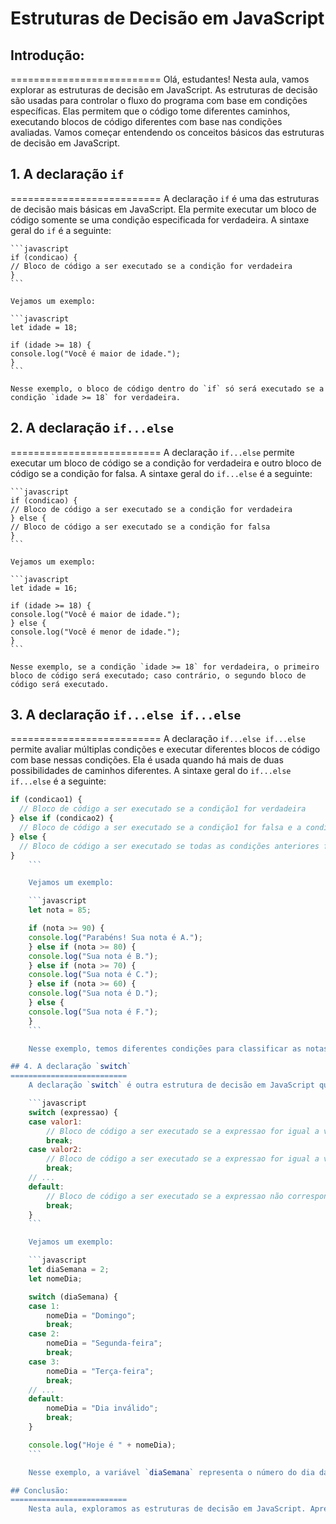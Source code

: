 # Estruturas de Decisão em JavaScript

## Introdução:
==========================
    Olá, estudantes! Nesta aula, vamos explorar as estruturas de decisão em JavaScript. As estruturas de decisão são usadas para controlar o fluxo do programa com base em condições específicas. Elas permitem que o código tome diferentes caminhos, executando blocos de código diferentes com base nas condições avaliadas. Vamos começar entendendo os conceitos básicos das estruturas de decisão em JavaScript.

## 1. A declaração `if`
==========================
    A declaração `if` é uma das estruturas de decisão mais básicas em JavaScript. Ela permite executar um bloco de código somente se uma condição especificada for verdadeira. A sintaxe geral do `if` é a seguinte:

    ```javascript
    if (condicao) {
    // Bloco de código a ser executado se a condição for verdadeira
    }
    ```

    Vejamos um exemplo:

    ```javascript
    let idade = 18;

    if (idade >= 18) {
    console.log("Você é maior de idade.");
    }
    ```

    Nesse exemplo, o bloco de código dentro do `if` só será executado se a condição `idade >= 18` for verdadeira.

## 2. A declaração `if...else`
==========================
    A declaração `if...else` permite executar um bloco de código se a condição for verdadeira e outro bloco de código se a condição for falsa. A sintaxe geral do `if...else` é a seguinte:

    ```javascript
    if (condicao) {
    // Bloco de código a ser executado se a condição for verdadeira
    } else {
    // Bloco de código a ser executado se a condição for falsa
    }
    ```

    Vejamos um exemplo:

    ```javascript
    let idade = 16;

    if (idade >= 18) {
    console.log("Você é maior de idade.");
    } else {
    console.log("Você é menor de idade.");
    }
    ```

    Nesse exemplo, se a condição `idade >= 18` for verdadeira, o primeiro bloco de código será executado; caso contrário, o segundo bloco de código será executado.

## 3. A declaração `if...else if...else`
==========================
    A declaração `if...else if...else` permite avaliar múltiplas condições e executar diferentes blocos de código com base nessas condições. Ela é usada quando há mais de duas possibilidades de caminhos diferentes. A sintaxe geral do `if...else if...else` é a seguinte:

```javascript
if (condicao1) {
  // Bloco de código a ser executado se a condição1 for verdadeira
} else if (condicao2) {
  // Bloco de código a ser executado se a condição1 for falsa e a condição2 for verdadeira
} else {
  // Bloco de código a ser executado se todas as condições anteriores forem falsas
}
    ```

    Vejamos um exemplo:

    ```javascript
    let nota = 85;

    if (nota >= 90) {
    console.log("Parabéns! Sua nota é A.");
    } else if (nota >= 80) {
    console.log("Sua nota é B.");
    } else if (nota >= 70) {
    console.log("Sua nota é C.");
    } else if (nota >= 60) {
    console.log("Sua nota é D.");
    } else {
    console.log("Sua nota é F.");
    }
    ```

    Nesse exemplo, temos diferentes condições para classificar as notas com base nos intervalos de pontuação. Se a nota for maior ou igual a 90, será exibida a mensagem "Parabéns! Sua nota é A.". Se a nota estiver entre 80 e 89, será exibida a mensagem "Sua nota é B.". Se a nota estiver entre 70 e 79, será exibida a mensagem "Sua nota é C.". Se a nota estiver entre 60 e 69, será exibida a mensagem "Sua nota é D.". Caso contrário, ou seja, se a nota for inferior a 60, será exibida a mensagem "Sua nota é F.".

## 4. A declaração `switch`
==========================
    A declaração `switch` é outra estrutura de decisão em JavaScript que nos permite executar diferentes blocos de código com base em diferentes valores de uma expressão. A sintaxe geral do `switch` é a seguinte:

    ```javascript
    switch (expressao) {
    case valor1:
        // Bloco de código a ser executado se a expressao for igual a valor1
        break;
    case valor2:
        // Bloco de código a ser executado se a expressao for igual a valor2
        break;
    // ...
    default:
        // Bloco de código a ser executado se a expressao não corresponder a nenhum valor
        break;
    }
    ```

    Vejamos um exemplo:

    ```javascript
    let diaSemana = 2;
    let nomeDia;

    switch (diaSemana) {
    case 1:
        nomeDia = "Domingo";
        break;
    case 2:
        nomeDia = "Segunda-feira";
        break;
    case 3:
        nomeDia = "Terça-feira";
        break;
    // ...
    default:
        nomeDia = "Dia inválido";
        break;
    }

    console.log("Hoje é " + nomeDia);
    ```

    Nesse exemplo, a variável `diaSemana` representa o número do dia da semana (1 para domingo, 2 para segunda-feira, etc.). Com base no valor dessa variável, o `switch` irá atribuir o nome correspondente do dia à variável `nomeDia`. Se o valor de `diaSemana` não corresponder a nenhum dos casos, a declaração `default` será executada e o valor de `nomeDia` será definido como "Dia inválido".

## Conclusão:
==========================
    Nesta aula, exploramos as estruturas de decisão em JavaScript. Aprendemos sobre a declaração `if`, `if...else`, `if...else if...else` e `switch`, que nos permitem controlar o fluxo do programa com base em condições. Agora você tem as ferramentas necessárias para tomar decisões lógicas em seu código e executar ações específicas com base nas condições avaliadas. 